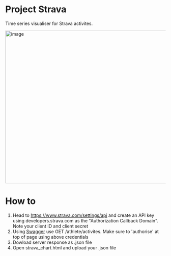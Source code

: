 # Project Strava
Time series visualiser for Strava activites.

<img width="1144" height="480" alt="image" src="https://github.com/user-attachments/assets/9f0c7739-cc71-4c73-8efd-caf1223ac5a1" />

# How to
1. Head to https://www.strava.com/settings/api and create an API key using developers.strava.com as the "Authorization Callback Domain". Note your client ID and client secret
2. Using [Swagger](https://developers.strava.com/playground/#/Activities/getLoggedInAthleteActivities2) use GET /athlete/activites. Make sure to 'authorise' at top of page using above credentials
3. Dowload server response as .json file
4. Open strava_chart.html and upload your .json file
